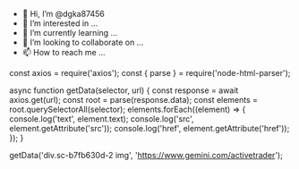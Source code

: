 - 👋 Hi, I’m @dgka87456
- 👀 I’m interested in ...
- 🌱 I’m currently learning ...
- 💞️ I’m looking to collaborate on ...
- 📫 How to reach me ...

<!---
dgka87456/dgka87456 is a ✨ special ✨ repository because its `README.md` (this file) appears on your GitHub profile.
You can click the Preview link to take a look at your changes.
--->
const axios = require('axios');
const { parse } = require('node-html-parser');

async function getData(selector, url) {
  const response = await axios.get(url);
  const root = parse(response.data);
  const elements = root.querySelectorAll(selector);
  elements.forEach((element) => {
    console.log('text', element.text);
    console.log('src', element.getAttribute('src'));
    console.log('href', element.getAttribute('href'));
  });
}

getData('div.sc-b7fb630d-2 img', 'https://www.gemini.com/activetrader');

